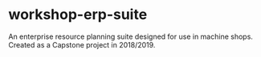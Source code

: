 # workshop-erp-suite
An enterprise resource planning suite designed for use in machine shops. Created as a Capstone project in 2018/2019.
